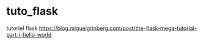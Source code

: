 # tuto_flask
tutoriel flask
https://blog.miguelgrinberg.com/post/the-flask-mega-tutorial-part-i-hello-world

